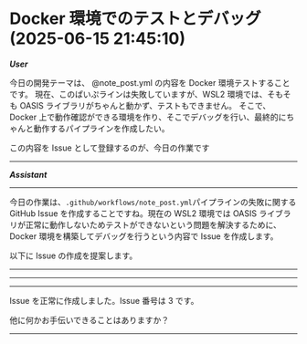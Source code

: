 <!-- Generated by SpecStory -->

# Docker 環境でのテストとデバッグ (2025-06-15 21:45:10)

_**User**_

今日の開発テーマは、 @note_post.yml の内容を Docker 環境テストすることです。
現在、このぱいぷラインは失敗していますが、WSL2 環境では、そもそも OASIS ライブラリがちゃんと動かず、テストもできません。
そこで、Docker 上で動作確認ができる環境を作り、そこでデバッグを行い、最終的にちゃんと動作するパイプラインを作成したい。

この内容を Issue として登録するのが、今日の作業です

---

_**Assistant**_

---

今日の作業は、`.github/workflows/note_post.yml`パイプラインの失敗に関する GitHub Issue を作成することですね。現在の WSL2 環境では OASIS ライブラリが正常に動作しないためテストができないという問題を解決するために、Docker 環境を構築してデバッグを行うという内容で Issue を作成します。

以下に Issue の作成を提案します。

---

---

---

Issue を正常に作成しました。Issue 番号は 3 です。

他に何かお手伝いできることはありますか？

---
